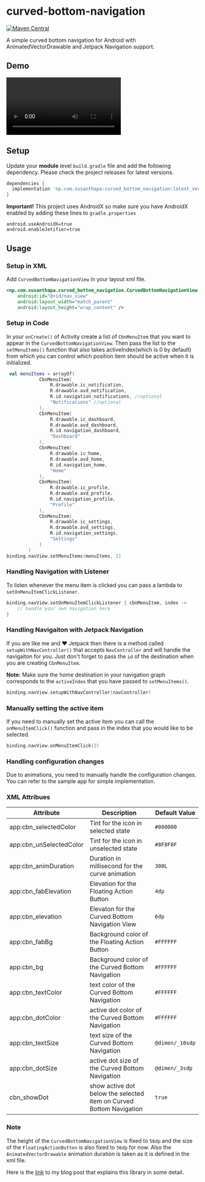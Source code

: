 # curved-bottom-navigation

[![Maven Central](https://maven-badges.herokuapp.com/maven-central/np.com.susanthapa/curved_bottom_navigation/badge.svg)](https://maven-badges.herokuapp.com/maven-central/np.com.susanthapa/curved_bottom_navigation)

A simple curved bottom navigation for Android with AnimatedVectorDrawable and Jetpack Navigation support.

## Demo
<video src="https://github.com/user-attachments/assets/197f486b-1e0a-4dfc-b459-d5471579254b"></video>

## Setup
Update your **module** level `build.gradle` file and add the following dependency. Please check the project releases for latest versions.
```groovy
dependencies {
  implementation 'np.com.susanthapa:curved_bottom_navigation:latest_version'
}
```

**Important!** This project uses AndroidX so make sure you have AndroidX enabled by adding these lines to `gradle.properties`
```properties
android.useAndroidX=true
android.enableJetifier=true
```

## Usage

### Setup in XML
Add `CurvedBottomNavigationView` in your layout xml file.
```xml
<np.com.susanthapa.curved_bottom_navigation.CurvedBottomNavigationView
    android:id="@+id/nav_view"
    android:layout_width="match_parent"
    android:layout_height="wrap_content" />
```

### Setup in Code
In your `onCreate()` of Activity create a list of `CbnMenuItem` that you want to appear in the `CurvedBottomNavigationView`. Then pass the list to the `setMenuItems()` function that also takes activeIndex(which is 0 by default) from which you can control which position item should be active when it is initialized.
```kotlin
 val menuItems = arrayOf(
            CbnMenuItem(
                R.drawable.ic_notification,
                R.drawable.avd_notification,
                R.id.navigation_notifications, //optional
                "Notifications" //optional
            ),
            CbnMenuItem(
                R.drawable.ic_dashboard,
                R.drawable.avd_dashboard,
                R.id.navigation_dashboard,
                "Dashboard"
            ),
            CbnMenuItem(
                R.drawable.ic_home,
                R.drawable.avd_home,
                R.id.navigation_home,
                "Home"
            ),
            CbnMenuItem(
                R.drawable.ic_profile,
                R.drawable.avd_profile,
                R.id.navigation_profile,
                "Profile"
            ),
            CbnMenuItem(
                R.drawable.ic_settings,
                R.drawable.avd_settings,
                R.id.navigation_settings,
                "Settings"
            )
        )
binding.navView.setMenuItems(menuItems, 2)
```

### Handling Navigation with Listener
To listen whenever the menu item is clicked you can pass a lambda to `setOnMenuItemClickListener`.
```kotlin
binding.navView.setOnMenuItemClickListener { cbnMenuItem, index -> 
    // handle your own navigation here
}
```

### Handling Navigaiton with Jetpack Navigation
If you are like me and :heart: Jetpack then there is a method called `setupWithNavController()` that accepts `NavController` and will handle the navigaiton for you. Just don't forget to pass the `id` of the destination when you are creating `CbnMenuItem`.

**Note:** Make sure the home destination in your navigation graph corresponds to the `activeIndex` that you have passed to `setMenuItems()`.
```kotlin
binding.navView.setupWithNavController(navController)
```

### Manually setting the active item
If you need to manually set the active item you can call the `onMenuItemClick()` function and pass in the index that you would like to be selected.
```kotlin
binding.navView.onMenuItemClick(2)
```

### Handling configuration changes
Due to animations, you need to manually handle the configuration changes. You can refer to the sample app for simple implementation.

### XML Attribues
Attribute | Description | Default Value
--------- | ----------- | -------------
app:cbn_selectedColor | Tint for the icon in selected state | `#000000`
app:cbn_unSelectedColor | Tint for the icon in unselected state | `#8F8F8F`
app:cbn_animDuration | Duration in millisecond for the curve animation | `300L`
app:cbn_fabElevation | Elevation for the Floating Action Button | `4dp`
app:cbn_elevation | Elevaton for the Curved Bottom Navigation View | `6dp`
app:cbn_fabBg | Background color of the Floating Action Button | `#FFFFFF`
app:cbn_bg | Background color of the Curved Bottom Navigation | `#FFFFFF`
app:cbn_textColor | text color of the Curved Bottom Navigation | `#FFFFFF`
app:cbn_dotColor | active dot color of the Curved Bottom Navigation | `#FFFFFF`
app:cbn_textSize | text size of the Curved Bottom Navigation | `@dimen/_10sdp`
app:cbn_dotSize | active dot size of the Curved Bottom Navigation | `@dimen/_3sdp`
cbn_showDot | show active dot below the selected item on Curved Bottom Navigation | `true`

### Note
The height of the `CurvedBottomNavigationView` is fixed to `56dp` and the size of the `FloatingActionButton` is also fixed to `56dp` for now.
Also the `AnimatedVectorDrawable` animation duration is taken as it is defined in the xml file.

Here is the [link](https://medium.com/@susuthapa19961227/curved-cut-out-bottom-navigation-with-animation-in-android-c630c867958c) to my blog post that explains this library in some detail. 
